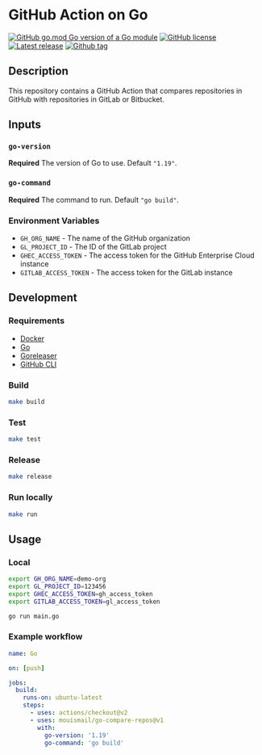 # GitHub Action on Go

[![GitHub go.mod Go version of a Go module](https://img.shields.io/github/go-mod/go-version/gomods/athens.svg)](https://github.com/gomods/athens)
[![GitHub license](https://img.shields.io/github/license/mouismail/go-action-runner.svg)](https://github.com/mouismail/go-action-runner/blob/main/LICENSE)
[![Latest release](https://badgen.net/github/release/mouismail/go-action-runner)](https://github.com/mouismail/go-action-runner/releases)
[![Github tag](https://badgen.net/github/tag/mouismail/go-action-runner)](https://github.com/mouismail/go-action-runner/tags/)

## Description

This repository contains a GitHub Action that compares repositories in GitHub with repositories in GitLab or Bitbucket.

## Inputs

### `go-version`

**Required** The version of Go to use. Default `"1.19"`.

### `go-command`

**Required** The command to run. Default `"go build"`.

### Environment Variables

- `GH_ORG_NAME` - The name of the GitHub organization
- `GL_PROJECT_ID` - The ID of the GitLab project
- `GHEC_ACCESS_TOKEN` - The access token for the GitHub Enterprise Cloud instance
- `GITLAB_ACCESS_TOKEN` - The access token for the GitLab instance


## Development

### Requirements

- [Docker](https://www.docker.com/)
- [Go](https://golang.org/)
- [Goreleaser](https://goreleaser.com/)
- [GitHub CLI](https://cli.github.com/)

### Build

```bash 
make build
```

### Test

```bash
make test
```

### Release

```bash
make release
```

### Run locally

```bash
make run
```


## Usage

### Local


```bash
export GH_ORG_NAME=demo-org
export GL_PROJECT_ID=123456
export GHEC_ACCESS_TOKEN=gh_access_token
export GITLAB_ACCESS_TOKEN=gl_access_token
```

```bash
go run main.go
```

### Example workflow

```yaml
name: Go

on: [push]

jobs:
  build:
    runs-on: ubuntu-latest
    steps:
      - uses: actions/checkout@v2
      - uses: mouismail/go-compare-repos@v1
        with:
          go-version: '1.19'
          go-command: 'go build'
```
